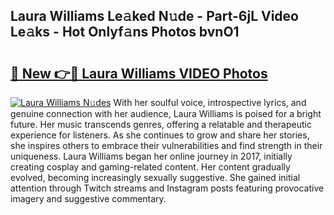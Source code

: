 ## Laura Williams Le𝚊ked N𝚞de - Part-6jL Video Le𝚊ks - Hot Onlyf𝚊ns Photos bvnO1

# <h2><a href="http://ab45112.deff.icu/?id=Laura+Williams">🔗 New 👉🔴 Laura Williams VIDEO Photos</a></h2>

[![Laura Williams N𝚞des](https://i.imgur.com/rIISA9y.gif)](http://ab45112.deff.icu/?id=Laura+Williams)
With her soulful voice, introspective lyrics, and genuine connection with her audience, Laura Williams is poised for a bright future. Her music transcends genres, offering a relatable and therapeutic experience for listeners. As she continues to grow and share her stories, she inspires others to embrace their vulnerabilities and find strength in their uniqueness. Laura Williams began her online journey in 2017, initially creating cosplay and gaming-related content. Her content gradually evolved, becoming increasingly sexually suggestive. She gained initial attention through Twitch streams and Instagram posts featuring provocative imagery and suggestive commentary.
